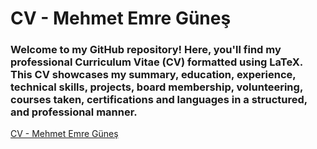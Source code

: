# CV - Mehmet Emre Güneş
### Welcome to my GitHub repository! Here, you'll find my professional Curriculum Vitae (CV) formatted using LaTeX. This CV showcases my summary, education, experience, technical skills, projects, board membership, volunteering, courses taken, certifications and languages in a structured, and professional manner.
[CV - Mehmet Emre Güneş](CV_Mehmet_Emre_Güneş.pdf)